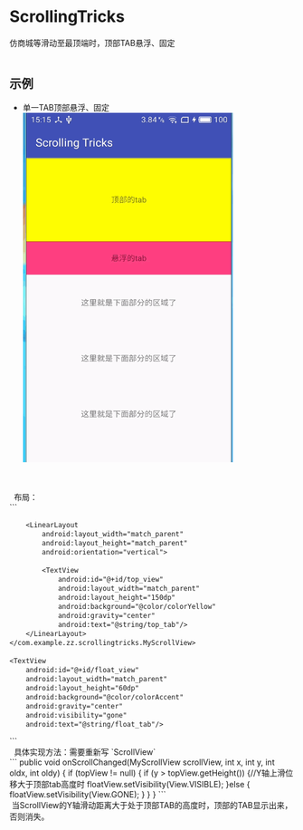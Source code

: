 # ScrollingTricks<BR>
  仿商城等滑动至最顶端时，顶部TAB悬浮、固定<BR><BR>
## 示例
* 单一TAB顶部悬浮、固定<br>
  ![](https://github.com/PuppetZ/ScrollingTricks/blob/master/art/2.gif?raw=true)<br>
<br>
<br>
   布局：<br>
   ```
    <?xml version="1.0" encoding="utf-8"?>
    <RelativeLayout
    xmlns:android="http://schemas.android.com/apk/res/android"
    xmlns:app="http://schemas.android.com/apk/res-auto"
    xmlns:tools="http://schemas.android.com/tools"
    android:layout_width="match_parent"
    android:layout_height="match_parent">
    <com.example.zz.scrollingtricks.MyScrollView
        android:id="@+id/scrollView"
        android:layout_width="match_parent"
        android:layout_height="match_parent">

        <LinearLayout
            android:layout_width="match_parent"
            android:layout_height="match_parent"
            android:orientation="vertical">

            <TextView
                android:id="@+id/top_view"
                android:layout_width="match_parent"
                android:layout_height="150dp"
                android:background="@color/colorYellow"
                android:gravity="center"
                android:text="@string/top_tab"/>
        </LinearLayout>
    </com.example.zz.scrollingtricks.MyScrollView>

    <TextView
        android:id="@+id/float_view"
        android:layout_width="match_parent"
        android:layout_height="60dp"
        android:background="@color/colorAccent"
        android:gravity="center"
        android:visibility="gone"
        android:text="@string/float_tab"/>

  </RelativeLayout>
  ```
  <br>
   具体实现方法：需要重新写 `ScrollView` <br>
   ```
   public void onScrollChanged(MyScrollView scrollView, int x, int y, int oldx, int oldy) {
        if (topView != null) {
            if (y > topView.getHeight()) {//Y轴上滑位移大于顶部tab高度时
                floatView.setVisibility(View.VISIBLE);
            }else {
                floatView.setVisibility(View.GONE);
            }
        }
    }
  ```
  <br>
  当ScrollView的Y轴滑动距离大于处于顶部TAB的高度时，顶部的TAB显示出来，否则消失。<br>
